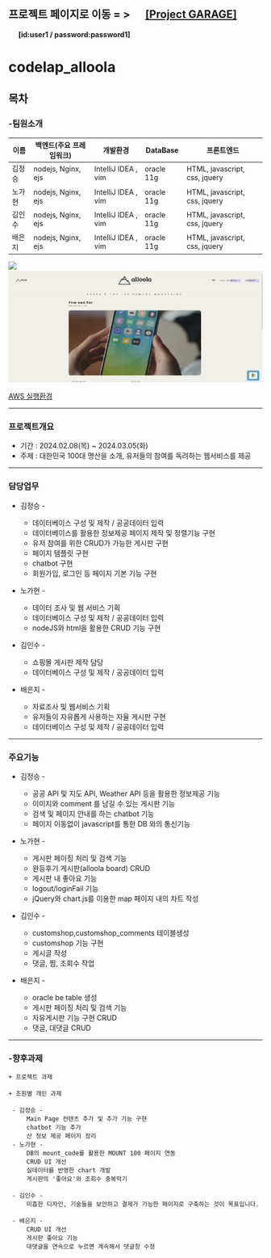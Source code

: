 ## 프로젝트 페이지로 이동 = > &nbsp;&nbsp;&nbsp;&nbsp; [[Project GARAGE]](http://3.143.252.195:3001/mainPage)  
&nbsp;&nbsp;&nbsp;&nbsp; **[id:user1 / password:password1]**

# codelap_alloola
## 목차

### -팀원소개
    
 |  이름  | 백엔드(주요 프레임워크) | 개발환경 | DataBase | 프론트엔드 
|--------|---------------------|-------------------------------|-----------------------------|-----------------------------|
| 김정승 |    nodejs, Nginx, ejs    |    IntelliJ IDEA , vim      | oracle 11g | HTML, javascript, css, jquery|
| 노가현 |    nodejs, Nginx, ejs    |    IntelliJ IDEA , vim      | oracle 11g | HTML, javascript, css, jquery|
| 김인수 |    nodejs, Nginx, ejs    |    IntelliJ IDEA , vim      | oracle 11g | HTML, javascript, css, jquery|
| 배은지 |    nodejs, Nginx, ejs    |    IntelliJ IDEA , vim      | oracle 11g | HTML, javascript, css, jquery|

<a href="https://github.com/JUNGSEUNGKIM/codelap_allola/graphs/contributors">
  <img src="https://contrib.rocks/image?repo=JUNGSEUNGKIM/codelap_allola" />
</a>

<a href="http://3.143.252.195:3000/mainPage">
    <img src="./main.png"/>
</a>

[AWS 실행환경](http://3.143.252.195:3001/mainPage)

---
    
### 프로젝트개요
+ 기간 : 2024.02.08(목) ~ 2024.03.05(화)
+ 주제 : 대한민국 100대 명산을 소개, 유저들의 참여를 독려하는 웹서비스를 제공 

---
### 담당업무

* 김정승 -  
    + 데이터베이스 구성 및 제작 / 공공데이터 입력
    + 데이터베이스를 활용한 정보제공 페이지 제작 및 정렬기능 구현
    + 유저 참여를 위한 CRUD가 가능한 게시판 구현
    + 페이지 템플릿 구현
    + chatbot 구현
    + 회원가입, 로그인 등 페이지 기본 기능 구현
  
* 노가현 -  
    + 데이터 조사 및 웹 서비스 기획
    + 데이터베이스 구성 및 제작 / 공공데이터 입력
    + nodeJS와 html을 활용한 CRUD 기능 구현

* 김인수 - 
    + 쇼핑몰 게시판 제작 담당
    + 데이터베이스 구성 및 제작 / 공공데이터 입력

* 배은지 - 
  +  자료조사 및 웹서비스 기획
  +  유저들이 자유롭게 사용하는 자율 게시판 구현
  +  데이터베이스 구성 및 제작 / 공공데이터 입력
---
### 주요기능 
* 김정승 -
  + 공공 API 및 지도 API, Weather API 등을 활용한 정보제공 기능
  + 이미지와 comment 를 남길 수 있는 게시판 기능
  + 검색 및 페이지 안내를 하는 chatbot 기능
  + 페이지 이동없이 javascript를 통한 DB 와의 통신기능

* 노가현 -  
  + 게시판 페이징 처리 및 검색 기능
  + 완등후기 게시판(alloola board) CRUD
  + 게시판 내 좋아요 기능
  + logout/loginFail 기능
  + jQuery와 chart.js를 이용한 map 페이지 내의 차트 작성         

* 김인수 -  
  +  customshop,customshop_comments 테이블생성
  +  customshop 기능 구현
  +  게시글 작성
  +  댓글, 찜, 조회수 작업

* 배은지 -  
  +  oracle be table 생성
  +  게시판 페이징 처리 및 검색 기능
  +  자유게시판 기능 구현  CRUD
  +  댓글, 대댓글  CRUD
---

### -향후과제
    + 프로젝트 과제

    + 조원별 개인 과제
    
     - 김정승 -  
         Main Page 컨텐츠 추가 및 추가 기능 구현
         chatbot 기능 추가 
         산 정보 제공 페이지 정리
     - 노가현 -     
         DB의 mount_code를 활용한 MOUNT 100 페이지 연동
         CRUD UI 개선
         실데이터를 반영한 chart 개발
         게시판의 '좋아요'와 조회수 중복막기
 
     - 김인수 - 
         미흡한 디자인, 기술들을 보안하고 결제가 가능한 페이지로 구축하는 것이 목표입니다.

     - 배은지 - 
         CRUD UI 개선
         게시판 좋아요 기능
         대댓글을 연속으로 누르면 계속해서 댓글창 수정

